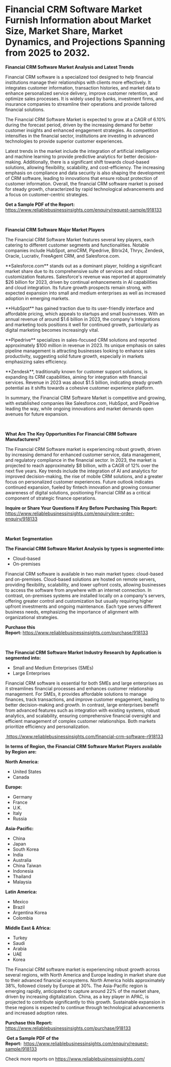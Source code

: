 <p><h1>Financial CRM Software Market Furnish Information about Market Size, Market Share, Market Dynamics, and Projections Spanning from 2025 to 2032.</h1></p><p><strong>Financial CRM Software Market Analysis and Latest Trends</strong></p>
<p><p>Financial CRM software is a specialized tool designed to help financial institutions manage their relationships with clients more effectively. It integrates customer information, transaction histories, and market data to enhance personalized service delivery, improve customer retention, and optimize sales processes. It is widely used by banks, investment firms, and insurance companies to streamline their operations and provide tailored financial solutions.</p><p>The Financial CRM Software Market is expected to grow at a CAGR of 6.10% during the forecast period, driven by the increasing demand for better customer insights and enhanced engagement strategies. As competition intensifies in the financial sector, institutions are investing in advanced technologies to provide superior customer experiences.</p><p>Latest trends in the market include the integration of artificial intelligence and machine learning to provide predictive analytics for better decision-making. Additionally, there is a significant shift towards cloud-based solutions, allowing flexibility, scalability, and cost-efficiency. The increasing emphasis on compliance and data security is also shaping the development of CRM software, leading to innovations that ensure robust protection of customer information. Overall, the financial CRM software market is poised for steady growth, characterized by rapid technological advancements and a focus on customer-centric strategies.</p></p>
<p><strong>Get a Sample PDF of the Report:&nbsp;</strong> <a href="https://www.reliablebusinessinsights.com/enquiry/request-sample/918133?utm_campaign=2984&utm_medium=2&utm_source=Github&utm_content=ia&utm_term=05032025&utm_id=financial-crm-software">https://www.reliablebusinessinsights.com/enquiry/request-sample/918133</a></p>
<p>&nbsp;</p>
<p><strong>Financial CRM Software Major Market Players</strong></p>
<p><p>The Financial CRM Software Market features several key players, each catering to different customer segments and functionalities. Notable companies include HubSpot, amoCRM, Pipedrive, Bitrix24, Thryv, Zendesk, Oracle, Lucrativ, FreeAgent CRM, and Salesforce.com. </p><p>**Salesforce.com** stands out as a dominant player, holding a significant market share due to its comprehensive suite of services and robust customization features. Salesforce's revenue was reported at approximately $26 billion for 2023, driven by continual enhancements in AI capabilities and cloud integration. Its future growth prospects remain strong, with expected expansion into small and medium enterprises as well as increased adoption in emerging markets.</p><p>**HubSpot** has gained traction due to its user-friendly interface and affordable pricing, which appeals to startups and small businesses. With an annual revenue of around $1.6 billion in 2023, the company's Integrations and marketing tools positions it well for continued growth, particularly as digital marketing becomes increasingly vital.</p><p>**Pipedrive** specializes in sales-focused CRM solutions and reported approximately $100 million in revenue in 2023. Its unique emphasis on sales pipeline management is attracting businesses looking to enhance sales productivity, suggesting solid future growth, especially in markets emphasizing sales efficiency.</p><p>**Zendesk**, traditionally known for customer support solutions, is expanding its CRM capabilities, aiming for integration with financial services. Revenue in 2023 was about $1.5 billion, indicating steady growth potential as it shifts towards a cohesive customer experience platform.</p><p>In summary, the Financial CRM Software Market is competitive and growing, with established companies like Salesforce.com, HubSpot, and Pipedrive leading the way, while ongoing innovations and market demands open avenues for future expansion.</p></p>
<p>&nbsp;</p>
<p><strong>What Are The Key Opportunities For Financial CRM Software Manufacturers?</strong></p>
<p><p>The Financial CRM Software market is experiencing robust growth, driven by increasing demand for enhanced customer service, data management, and regulatory compliance in the financial sector. In 2023, the market is projected to reach approximately $8 billion, with a CAGR of 12% over the next five years. Key trends include the integration of AI and analytics for improved decision-making, the rise of mobile CRM solutions, and a greater focus on personalized customer experiences. Future outlook indicates continued expansion, fueled by fintech innovation and growing consumer awareness of digital solutions, positioning Financial CRM as a critical component of strategic finance operations.</p></p>
<p><strong>Inquire or Share Your Questions If Any Before Purchasing This Report:</strong> <a href="https://www.reliablebusinessinsights.com/enquiry/pre-order-enquiry/918133?utm_campaign=2984&utm_medium=2&utm_source=Github&utm_content=ia&utm_term=05032025&utm_id=financial-crm-software">https://www.reliablebusinessinsights.com/enquiry/pre-order-enquiry/918133</a></p>
<p>&nbsp;</p>
<p><strong>Market Segmentation</strong></p>
<p><strong>The Financial CRM Software Market Analysis by types is segmented into:</strong></p>
<p><ul><li>Cloud-based</li><li>On-premises</li></ul></p>
<p><p>Financial CRM software is available in two main market types: cloud-based and on-premises. Cloud-based solutions are hosted on remote servers, providing flexibility, scalability, and lower upfront costs, allowing businesses to access the software from anywhere with an internet connection. In contrast, on-premises systems are installed locally on a company's servers, offering greater control and customization but usually requiring higher upfront investments and ongoing maintenance. Each type serves different business needs, emphasizing the importance of alignment with organizational strategies.</p></p>
<p><strong>Purchase this Report:&nbsp;</strong><a href="https://www.reliablebusinessinsights.com/purchase/918133?utm_campaign=2984&utm_medium=2&utm_source=Github&utm_content=ia&utm_term=05032025&utm_id=financial-crm-software">https://www.reliablebusinessinsights.com/purchase/918133</a></p>
<p>&nbsp;</p>
<p><strong>The Financial CRM Software Market Industry Research by Application is segmented into:</strong></p>
<p><ul><li>Small and Medium Enterprises (SMEs)</li><li>Large Enterprises</li></ul></p>
<p><p>Financial CRM software is essential for both SMEs and large enterprises as it streamlines financial processes and enhances customer relationship management. For SMEs, it provides affordable solutions to manage finances, track transactions, and improve customer engagement, leading to better decision-making and growth. In contrast, large enterprises benefit from advanced features such as integration with existing systems, robust analytics, and scalability, ensuring comprehensive financial oversight and efficient management of complex customer relationships. Both markets prioritize efficiency and personalization.</p></p>
<p><a href="https://www.reliablebusinessinsights.com/financial-crm-software-r918133?utm_campaign=2984&utm_medium=2&utm_source=Github&utm_content=ia&utm_term=05032025&utm_id=financial-crm-software">&nbsp;https://www.reliablebusinessinsights.com/financial-crm-software-r918133</a></p>
<p><strong>In terms of Region, the Financial CRM Software Market Players available by Region are:</strong></p>
<p>
    <p> <strong> North America: </strong>
        <ul>
            <li>United States</li>
            <li>Canada</li>
        </ul>
        </p> 
    <p> <strong> Europe: </strong>
        <ul>
            <li>Germany</li>
            <li>France</li>
            <li>U.K.</li>
            <li>Italy</li>
            <li>Russia</li>
        </ul>
        </p> 
    <p> <strong> Asia-Pacific: </strong>
        <ul>
            <li>China</li>
            <li>Japan</li>
            <li>South Korea</li>
            <li>India</li>
            <li>Australia</li>
            <li>China Taiwan</li>
            <li>Indonesia</li>
            <li>Thailand</li>
            <li>Malaysia</li>
        </ul>
        </p> 
    <p> <strong> Latin America: </strong>
        <ul>
            <li>Mexico</li>
            <li>Brazil</li>
            <li>Argentina Korea</li>
            <li>Colombia</li>
        </ul>
        </p> 
    <p> <strong> Middle East & Africa: </strong>
        <ul>
            <li>Turkey</li>
            <li>Saudi</li>
            <li>Arabia</li>
            <li>UAE</li>
            <li>Korea</li>
        </ul>
    </p>
    </p>
<p><p>The Financial CRM software market is experiencing robust growth across several regions, with North America and Europe leading in market share due to their advanced financial ecosystems. North America holds approximately 38%, followed closely by Europe at 30%. The Asia-Pacific region is emerging rapidly, anticipated to capture around 22% of the market share, driven by increasing digitalization. China, as a key player in APAC, is projected to contribute significantly to this growth. Sustainable expansion in these regions is expected to continue through technological advancements and increased adoption rates.</p></p>
<p><strong>Purchase this Report: </strong><a href="https://www.reliablebusinessinsights.com/purchase/918133?utm_campaign=2984&utm_medium=2&utm_source=Github&utm_content=ia&utm_term=05032025&utm_id=financial-crm-software">https://www.reliablebusinessinsights.com/purchase/918133</a></p>
<p>&nbsp;<strong>Get a Sample PDF of the Report:&nbsp;&nbsp;</strong><a href="https://www.reliablebusinessinsights.com/enquiry/request-sample/918133?utm_campaign=2984&utm_medium=2&utm_source=Github&utm_content=ia&utm_term=05032025&utm_id=financial-crm-software">https://www.reliablebusinessinsights.com/enquiry/request-sample/918133</a></p>
<p><strong></strong></p>
<p>Check more reports on <a href="https://www.reliablebusinessinsights.com/?utm_campaign=2984&utm_medium=2&utm_source=Github&utm_content=ia&utm_term=05032025&utm_id=financial-crm-software">https://www.reliablebusinessinsights.com/</a></p>